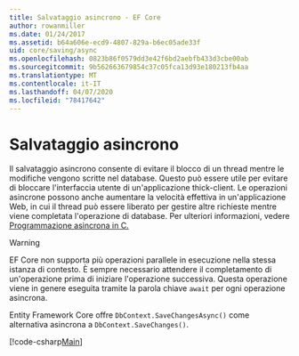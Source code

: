 ```yaml
---
title: Salvataggio asincrono - EF Core
author: rowanmiller
ms.date: 01/24/2017
ms.assetid: b64a606e-ecd9-4807-829a-b6ec05ade33f
uid: core/saving/async
ms.openlocfilehash: 0823b86f0579dd3e42f6bd2aebfb433d3cbe00ab
ms.sourcegitcommit: 9b562663679854c37c05fca13d93e180213fb4aa
ms.translationtype: MT
ms.contentlocale: it-IT
ms.lasthandoff: 04/07/2020
ms.locfileid: "78417642"
---
```

# <a name="asynchronous-saving"></a>Salvataggio asincrono

Il salvataggio asincrono consente di evitare il blocco di un thread mentre le modifiche vengono scritte nel database. Questo può essere utile per evitare di bloccare l'interfaccia utente di un'applicazione thick-client. Le operazioni asincrone possono anche aumentare la velocità effettiva in un'applicazione Web, in cui il thread può essere liberato per gestire altre richieste mentre viene completata l'operazione di database. Per ulteriori informazioni, vedere [Programmazione asincrona in C.](https://docs.microsoft.com/dotnet/csharp/async)

> [!WARNING]  
> EF Core non supporta più operazioni parallele in esecuzione nella stessa istanza di contesto. È sempre necessario attendere il completamento di un'operazione prima di iniziare l'operazione successiva. Questa operazione viene in genere eseguita tramite la parola chiave `await` per ogni operazione asincrona.

Entity Framework Core offre `DbContext.SaveChangesAsync()` come alternativa asincrona a `DbContext.SaveChanges()`.

[!code-csharp[Main](../../../samples/core/Saving/Async/Sample.cs#Sample)]
